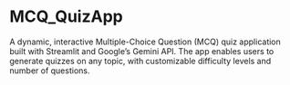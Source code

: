 # MCQ_QuizApp
A dynamic, interactive Multiple-Choice Question (MCQ) quiz application built with Streamlit and Google’s Gemini API. The app enables users to generate quizzes on any topic, with customizable difficulty levels and number of questions.
